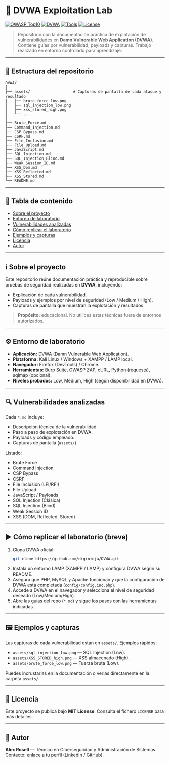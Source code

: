 
# 🧠 DVWA Exploitation Lab

[![OWASP Top10](https://img.shields.io/badge/OWASP-Top%2010-red.svg)](https://owasp.org)
[![DVWA](https://img.shields.io/badge/DVWA-Lab-orange.svg)](https://github.com/digininja/DVWA)
[![Tools](https://img.shields.io/badge/Tools-Burp%20Suite%20%7C%20ZAP%20%7C%20cURL-blue.svg)]()
[![License](https://img.shields.io/badge/License-MIT-green.svg)](LICENSE)

> Repositorio con la documentación práctica de explotación de vulnerabilidades en **Damn Vulnerable Web Application (DVWA)**. Contiene guías por vulnerabilidad, payloads y capturas. Trabajo realizado en entorno controlado para aprendizaje.

---

## 📁 Estructura del repositorio

```
DVWA/
│
├── assets/                   # Capturas de pantalla de cada ataque y resultado
│   ├── brute_force_low.png
│   ├── sql_injection_low.png
│   ├── xss_stored_high.png
│   └── ...
│
├── Brute_Force.md
├── Command_Injection.md
├── CSP_Bypass.md
├── CSRF.md
├── File_Inclusion.md
├── File_Upload.md
├── JavaScript.md
├── SQL_Injection.md
├── SQL_Injection_Blind.md
├── Weak_Session_ID.md
├── XSS_Dom.md
├── XSS_Reflected.md
├── XSS_Stored.md
└── README.md
```

---

## 🧭 Tabla de contenido

- [Sobre el proyecto](#-sobre-el-proyecto)
- [Entorno de laboratorio](#-entorno-de-laboratorio)
- [Vulnerabilidades analizadas](#-vulnerabilidades-analizadas)
- [Cómo replicar el laboratorio](#-cómo-replicar-el-laboratorio)
- [Ejemplos y capturas](#-ejemplos-y-capturas)
- [Licencia](#-licencia)
- [Autor](#-autor)

---

## ℹ️ Sobre el proyecto

Este repositorio reúne documentación práctica y reproducible sobre pruebas de seguridad realizadas en **DVWA**, incluyendo:
- Explicación de cada vulnerabilidad.
- Payloads y ejemplos por nivel de seguridad (Low / Medium / High).
- Capturas de pantalla que muestran la explotación y resultados.

> **Propósito:** educacional. No utilices estas técnicas fuera de entornos autorizados.

---

## ⚙️ Entorno de laboratorio

- **Aplicación:** DVWA (Damn Vulnerable Web Application).  
- **Plataforma:** Kali Linux / Windows + XAMPP / LAMP local.  
- **Navegador:** Firefox (DevTools) / Chrome.  
- **Herramientas:** Burp Suite, OWASP ZAP, cURL, Python (requests), sqlmap (opcional).  
- **Niveles probados:** Low, Medium, High (según disponibilidad en DVWA).

---

## 🔍 Vulnerabilidades analizadas

Cada `*.md` incluye:
- Descripción técnica de la vulnerabilidad.
- Paso a paso de explotación en DVWA.
- Payloads y código empleado.
- Capturas de pantalla (`assets/`).

Listado:
- Brute Force
- Command Injection
- CSP Bypass
- CSRF
- File Inclusion (LFI/RFI)
- File Upload
- JavaScript / Payloads
- SQL Injection (Clásica)
- SQL Injection (Blind)
- Weak Session ID
- XSS (DOM, Reflected, Stored)

---

## ▶️ Cómo replicar el laboratorio (breve)

1. Clona DVWA oficial:  
   ```bash
   git clone https://github.com/digininja/DVWA.git
   ```
2. Instala un entorno LAMP (XAMPP / LAMP) y configura DVWA según su README.  
3. Asegura que PHP, MySQL y Apache funcionan y que la configuración de DVWA está completada (`config/config.inc.php`).  
4. Accede a DVWA en el navegador y selecciona el nivel de seguridad deseado (Low/Medium/High).  
5. Abre las guías del repo (`*.md`) y sigue los pasos con las herramientas indicadas.

---

## 🖼️ Ejemplos y capturas

Las capturas de cada vulnerabilidad están en `assets/`. Ejemplos rápidos:

- `assets/sql_injection_low.png` — SQL Injection (Low).  
- `assets/XSS_STORED_high.png` — XSS almacenado (High).  
- `assets/brute_force_low.png` — Fuerza bruta (Low).

Puedes incrustarlas en la documentación o verlas directamente en la carpeta `assets/`.

---

## 📜 Licencia

Este proyecto se publica bajo **MIT License**. Consulta el fichero `LICENSE` para más detalles.

---

## 👤 Autor

**Alex Rosell** — Técnico en Ciberseguridad y Administración de Sistemas.  
Contacto: enlace a tu perfil (LinkedIn / GitHub).